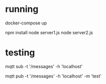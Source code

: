 # running

docker-compose up

npm install
node server1.js
node server2.js

# testing
mqtt sub -t '/messages' -h 'localhost'

mqtt pub -t '/messages' -h 'localhost' -m 'test'

